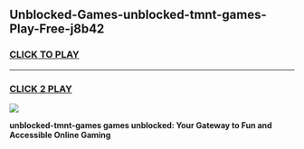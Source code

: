 
## Unblocked-Games-unblocked-tmnt-games-Play-Free-j8b42
<h3>
<a href="https://premium76.site?title=unblocked-tmnt-games&ref=20A">CLICK TO PLAY</a></h3>
<hr>

<h3>
<a href="https://premium76.site?title=unblocked-tmnt-games&ref=20A">CLICK 2 PLAY</a>
  
</h3>

<a href="https://premium76.site?title=unblocked-tmnt-games&ref=20A"><img src="https://clearcache.store/games.png"></a>


**unblocked-tmnt-games games unblocked: Your Gateway to Fun and Accessible Online Gaming**

